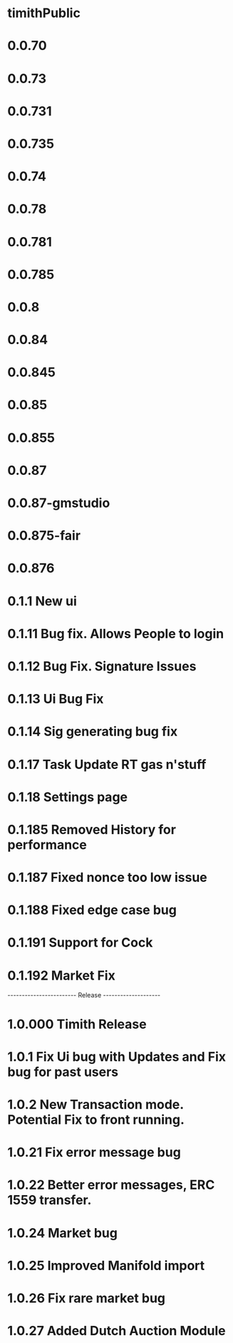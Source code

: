 # timithPublic
# 0.0.70
# 0.0.73
# 0.0.731
# 0.0.735
# 0.0.74
# 0.0.78
# 0.0.781
# 0.0.785
# 0.0.8
# 0.0.84
# 0.0.845
# 0.0.85
# 0.0.855
# 0.0.87
# 0.0.87-gmstudio
# 0.0.875-fair
# 0.0.876
# 0.1.1 New ui
# 0.1.11 Bug fix. Allows People to login
# 0.1.12 Bug Fix. Signature Issues
# 0.1.13 Ui Bug Fix
# 0.1.14 Sig generating bug fix
# 0.1.17 Task Update RT gas n'stuff
# 0.1.18 Settings page
# 0.1.185 Removed History for performance
# 0.1.187 Fixed nonce too low issue
# 0.1.188 Fixed edge case bug
# 0.1.191 Support for Cock
# 0.1.192 Market Fix
------------------------ Release --------------------
# 1.0.000 Timith Release
# 1.0.1 Fix Ui bug with Updates and Fix bug for past users
# 1.0.2 New Transaction mode. Potential Fix to front running.
# 1.0.21 Fix error message bug
# 1.0.22 Better error messages, ERC 1559 transfer.
# 1.0.24 Market bug
# 1.0.25 Improved Manifold import
# 1.0.26 Fix rare market bug
# 1.0.27 Added Dutch Auction Module
